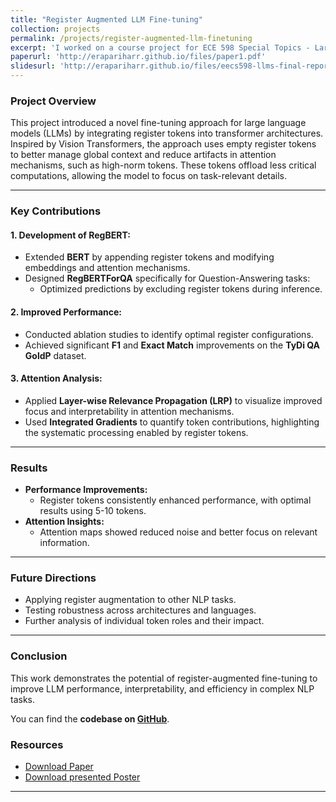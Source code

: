 ```yaml
---
title: "Register Augmented LLM Fine-tuning"
collection: projects
permalink: /projects/register-augmented-llm-finetuning
excerpt: 'I worked on a course project for ECE 598 Special Topics - Large Language Models course at the University of Michigan.'
paperurl: 'http://erapariharr.github.io/files/paper1.pdf'
slidesurl: 'http://erapariharr.github.io/files/eecs598-llms-final-report.pdf'
---
```



### Project Overview

This project introduced a novel fine-tuning approach for large language models (LLMs) by integrating register tokens into transformer architectures. Inspired by Vision Transformers, the approach uses empty register tokens to better manage global context and reduce artifacts in attention mechanisms, such as high-norm tokens. These tokens offload less critical computations, allowing the model to focus on task-relevant details.

---

### Key Contributions

#### 1. Development of RegBERT:
- Extended **BERT** by appending register tokens and modifying embeddings and attention mechanisms.
- Designed **RegBERTForQA** specifically for Question-Answering tasks:
  - Optimized predictions by excluding register tokens during inference.

#### 2. Improved Performance:
- Conducted ablation studies to identify optimal register configurations.
- Achieved significant **F1** and **Exact Match** improvements on the **TyDi QA GoldP** dataset.

#### 3. Attention Analysis:
- Applied **Layer-wise Relevance Propagation (LRP)** to visualize improved focus and interpretability in attention mechanisms.
- Used **Integrated Gradients** to quantify token contributions, highlighting the systematic processing enabled by register tokens.

---

### Results
- **Performance Improvements:**
  - Register tokens consistently enhanced performance, with optimal results using 5-10 tokens.
- **Attention Insights:**
  - Attention maps showed reduced noise and better focus on relevant information.

---

### Future Directions
- Applying register augmentation to other NLP tasks.
- Testing robustness across architectures and languages.
- Further analysis of individual token roles and their impact.

---

### Conclusion

This work demonstrates the potential of register-augmented fine-tuning to improve LLM performance, interpretability, and efficiency in complex NLP tasks.

You can find the **codebase on [GitHub](#)**.

### Resources

- [Download Paper](http://academicpages.github.io/files/paper1.pdf)
- [Download presented Poster](http://academicpages.github.io/files/slides1.pdf)

---
